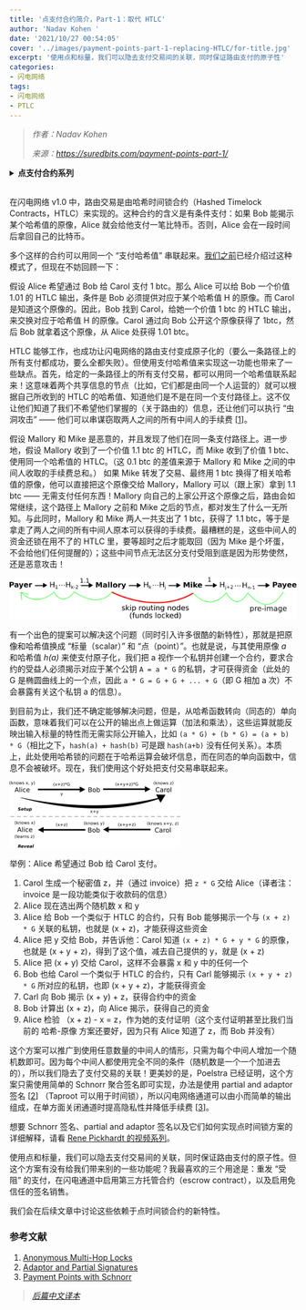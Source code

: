 ```yaml
---
title: '点支付合约简介，Part-1：取代 HTLC'
author: 'Nadav Kohen '
date: '2021/10/27 00:54:05'
cover: '../images/payment-points-part-1-replacing-HTLC/for-title.jpg'
excerpt: '使用点和标量，我们可以隐去支付交易间的关联，同时保证路由支付的原子性'
categories:
- 闪电网络
tags:
- 闪电网络
- PTLC
---
```



> *作者：Nadav Kohen*
> 
> *来源：<https://suredbits.com/payment-points-part-1/>*

<details><summary><strong>点支付合约系列</strong></summary>
<a href="https://suredbits.com/payment-points-part-1/">Payment Points Part 1: Replacing HTLCs</a><br>
<a href="https://suredbits.com/payment-points-part-2-stuckless-payments/">Payment Points Part 2: “Stuckless” Payments</a><br>
<a href="https://suredbits.com/payment-points-part-3-escrow-contracts/">Payment Points Part 3: Escrow Contracts</a><br>
<a href="https://suredbits.com/payment-points-part-4-selling-signatures/">Payment Points Part 4: Selling Signatures</a>
</details><br>

在闪电网络 v1.0 中，路由交易是由哈希时间锁合约（Hashed Timelock Contracts，HTLC）来实现的。这种合约的含义是有条件支付：如果 Bob 能揭示某个哈希值的原像，Alice 就会给他支付一笔比特币。否则，Alice 会在一段时间后拿回自己的比特币。

多个这样的合约可以用同一个 “支付哈希值” 串联起来。[我们之前](https://suredbits.com/lightning-network-101-routing/)已经介绍过这种模式了，但现在不妨回顾一下：

假设 Alice 希望通过 Bob 给 Carol 支付 1 btc。那么 Alice 可以给 Bob 一个价值 1.01 的 HTLC 输出，条件是 Bob 必须提供对应于某个哈希值 H 的原像。而 Carol 是知道这个原像的。因此，Bob 找到 Carol，给她一个价值 1 btc 的 HTLC 输出，来交换对应于哈希值 H 的原像。Carol 通过向 Bob 公开这个原像获得了 1btc，然后 Bob 就拿着这个原像，从 Alice 处获得 1.01 btc。

HTLC 能够工作，也成功让闪电网络的路由支付变成原子化的（要么一条路径上的所有支付都成功，要么全都失败）。但使用支付哈希值来实现这一功能也带来了一些缺点。首先，给定的一条路径上的所有支付交易，都可以用同一个哈希值联系起来！这意味着两个共享信息的节点（比如，它们都是由同一个人运营的）就可以根据自己所收到的 HTLC 的哈希值、知道他们是不是在同一个支付路径上。这不仅让他们知道了我们不希望他们掌握的（关于路由的）信息，还让他们可以执行 “虫洞攻击” —— 他们可以串谋窃取两人之间的所有中间人的手续费 [<a href="#note">1</a>]。

假设 Mallory 和 Mike 是恶意的，并且发现了他们在同一条支付路径上。进一步地，假设 Mallory 收到了一个价值 1.1 btc 的 HTLC，而 Mike 收到了价值 1 btc、使用同一个哈希值的 HTLC。（这 0.1 btc 的差值来源于 Mallory 和 Mike 之间的中间人收取的手续费总和。） 如果 Mike 转发了交易、最终用 1 btc 换得了相关哈希值的原像，他可以直接把这个原像交给 Mallory，Mallory 可以（跟上家）拿到 1.1 btc —— 无需支付任何东西！Mallory 向自己的上家公开这个原像之后，路由会如常继续，这个路径上 Mallory 之前和 Mike 之后的节点，都对发生了什么一无所知。与此同时，Mallory 和 Mike 两人一共支出了 1 btc，获得了 1.1 btc，等于是拿走了两人之间的所有中间人原本可以获得的手续费。最糟糕的是，这些中间人的资金还锁在用不了的 HTLC 里，要等超时之后才能取回（因为 Mike 是个坏蛋，不会给他们任何提醒的）；这些中间节点无法区分支付受阻到底是因为形势使然，还是恶意攻击！

![Wormhole Attack](../images/payment-points-part-1-replacing-HTLC/eAttack.png)

有一个出色的提案可以解决这个问题（同时引入许多很酷的新特性），那就是把原像和哈希值换成 “标量（scalar）” 和 “点（point）”。也就是说，与其使用原像 *a* 和哈希值 *h(a)* 来使支付原子化，我们把 a 视作一个私钥并创建一个合约，要求合约的受益人必须揭示对应于某个公钥 `A = a * G` 的私钥，才可获得资金（此处的 G 是椭圆曲线上的一个点，因此 `a * G = G + G + ... + G`（即 G 相加 a 次）不会暴露有关这个私钥 a 的信息）。

到目前为止，我们还不确定能够解决问题，但是，从哈希函数转向（同态的）单向函数，意味着我们可以在公开的输出点上做运算（加法和乘法），这些运算就能反映出输入标量的特性而无需实际公开输入，比如 `(a * G) + (b * G) = (a + b) * G`（相比之下，`hash(a) + hash(b)` 可是跟 `hash(a+b)` 没有任何关系）。本质上，此处使用哈希锁的问题在于哈希运算会破坏信息，而在同态的单向函数中，信息不会被破坏。现在，我们使用这个好处把支付交易串联起来。

![Payment Point](../images/payment-points-part-1-replacing-HTLC/300x117.png)

举例：Alice 希望通过 Bob 给 Carol 支付。

1. Carol 生成一个秘密值 z，并（通过 invoice）把 `z * G` 交给 Alice（译者注：invoice 是一段功能类似于收款码的信息）
2. Alice 现在选出两个随机数 x 和 y
3. Alice 给 Bob 一个类似于 HTLC 的合约，只有 Bob 能够揭示一个与 `(x + z) * G` 关联的私钥，也就是 (x + z)，才能获得这些资金
4. Alice 把 y 交给 Bob，并告诉他：Carol 知道 `(x + z) * G + y * G` 的原像，也就是 (x + y + z)，得到了这个值，减去自己提供的 y，就是 (x + z)
5. Alice 把 (x + y) 交给 Carol，这样不会暴露 x 和 y 中的任何一个
6. Bob 也给 Carol 一个类似于 HTLC 的合约，只有 Carl 能够揭示 `(x + y + z) * G` 所对应的私钥，也即 (x + y + z)，才能获得资金
7. Carl 向 Bob 揭示 (x + y) + z，获得合约中的资金
8. Bob 计算出 (x + z)，向 Alice 揭示，获得自己的资金
9. Alice 检验 （x + z) - x = z，作为她的支付证明（这个支付证明甚至比我们当前的 哈希-原像 方案还要好，因为只有 Alice 知道了 z，而 Bob 并没有）

这个方案可以推广到使用任意数量的中间人的情形，只需为每个中间人增加一个随机数即可。因为每个中间人都使用完全不同的条件（随机数是一个一个加进去的），所以我们隐去了支付交易的关联！更美妙的是，Poelstra 已经证明，这个方案只需使用简单的 Schnorr 聚合签名即可实现，办法是使用 partial and adaptor 签名 [<a href="#note">2</a>] （Taproot 可以用于时间锁），所以闪电网络通道可以由小而简单的输出组成，在单方面关闭通道时提高隐私性并降低手续费 [<a href="#note">3</a>]。

想要 Schnorr 签名、partial and adaptor 签名以及它们如何实现点时间锁方案的详细解释，请看 [Rene Pickhardt 的视频系列](https://www.youtube.com/playlist?list=PLaRKlIqjjguCILECVRXqVhec6yaNYyeMT)。

使用点和标量，我们可以隐去支付交易间的关联，同时保证路由支付的原子性。但这个方案有没有给我们带来别的一些功能呢？我最喜欢的三个用途是：重发 “受阻” 的支付，在闪电通道中启用第三方托管合约（escrow contract），以及启用免信任的签名销售。

我们会在后续文章中讨论这些依赖于点时间锁合约的新特性。

<h3 id="note">参考文献</h3>

1. [Anonymous Multi-Hop Locks](https://eprint.iacr.org/2018/472.pdf)
2. [Adaptor and Partial Signatures](https://github.com/ElementsProject/scriptless-scripts/blob/master/md/multi-hop-locks.md#notation)
3. [Payment Points with Schnorr](https://lists.launchpad.net/mimblewimble/msg00086.html)



> *[后篇中文译本](https://www.btcstudy.org/2021/12/10/payment-points-part-2-stuckless-payments/)*